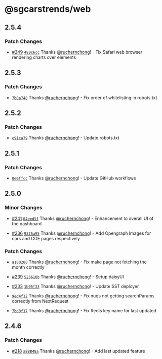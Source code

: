 # @sgcarstrends/web

## 2.5.4

### Patch Changes

- [#249](https://github.com/sgcarstrends/web/pull/249) [`480c6cc`](https://github.com/sgcarstrends/web/commit/480c6cc1fbe9d8837532cbacf79712677266f537) Thanks [@ruchernchong](https://github.com/ruchernchong)! - Fix Safari web browser rendering charts over elements

## 2.5.3

### Patch Changes

- [`7b8a748`](https://github.com/sgcarstrends/web/commit/7b8a748f9eef3ec59fe059fc4d8e488d6d56182c) Thanks [@ruchernchong](https://github.com/ruchernchong)! - Fix order of whitelisting in robots.txt

## 2.5.2

### Patch Changes

- [`c91ca79`](https://github.com/sgcarstrends/web/commit/c91ca7994da7a8e96f43a414181e836c210b384b) Thanks [@ruchernchong](https://github.com/ruchernchong)! - Update robots.txt

## 2.5.1

### Patch Changes

- [`0e6ffcc`](https://github.com/sgcarstrends/web/commit/0e6ffcc891b8f773ea2e453f6d62db48aa9503b3) Thanks [@ruchernchong](https://github.com/ruchernchong)! - Update GitHub workflows

## 2.5.0

### Minor Changes

- [#241](https://github.com/sgcarstrends/web/pull/241) [`04eed5f`](https://github.com/sgcarstrends/web/commit/04eed5ff9de01a6acadedaada2e5b81ba6ae9009) Thanks [@ruchernchong](https://github.com/ruchernchong)! - Enhancement to overall UI of the dashboard

- [#236](https://github.com/sgcarstrends/web/pull/236) [`93f5a95`](https://github.com/sgcarstrends/web/commit/93f5a952890f57041208bdc1a052fb1520fc84b4) Thanks [@ruchernchong](https://github.com/ruchernchong)! - Add Opengraph Images for cars and COE pages respectively

### Patch Changes

- [`a180288`](https://github.com/sgcarstrends/web/commit/a180288d3c34fb00573eaecc9a22e419e4bcdbbe) Thanks [@ruchernchong](https://github.com/ruchernchong)! - Fix make page not fetching the month correctly

- [#239](https://github.com/sgcarstrends/web/pull/239) [`523610b`](https://github.com/sgcarstrends/web/commit/523610b0ddc8ff98e9e8524402463c93f0c55fbb) Thanks [@ruchernchong](https://github.com/ruchernchong)! - Setup daisyUI

- [#233](https://github.com/sgcarstrends/web/pull/233) [`1b95f33`](https://github.com/sgcarstrends/web/commit/1b95f33b3902eb65bee915d0c4e02c918143770e) Thanks [@ruchernchong](https://github.com/ruchernchong)! - Update SST deployer

- [`9ed4f12`](https://github.com/sgcarstrends/web/commit/9ed4f12f619ef73928c32f52791c43199fa14b8b) Thanks [@ruchernchong](https://github.com/ruchernchong)! - Fix nuqs not getting searchParams correctly from NextRequest

- [`7bd8f17`](https://github.com/sgcarstrends/web/commit/7bd8f178d582a440be89d1521fe2957c98996ff6) Thanks [@ruchernchong](https://github.com/ruchernchong)! - Fix Redis key name for last updated

## 2.4.6

### Patch Changes

- [#218](https://github.com/sgcarstrends/web/pull/218) [`a88848a`](https://github.com/sgcarstrends/web/commit/a88848a532108be4d6f25cc0387378350ac4452b) Thanks [@ruchernchong](https://github.com/ruchernchong)! - Add last updated feature
